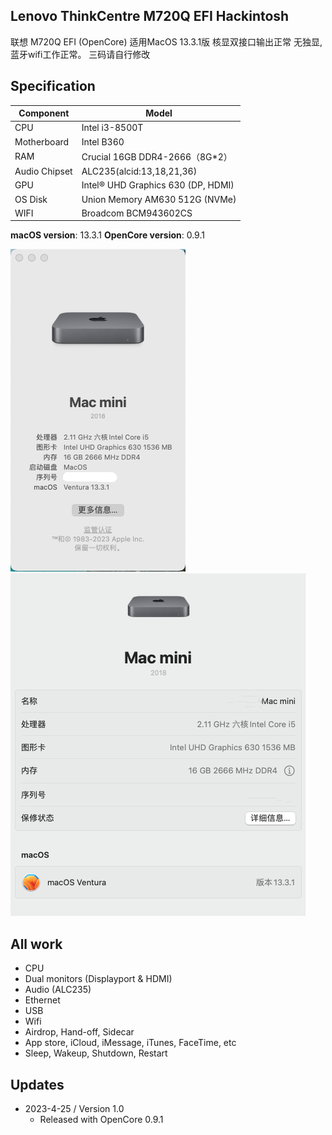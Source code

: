 ## Lenovo ThinkCentre M720Q EFI Hackintosh

联想 M720Q EFI (OpenCore)
适用MacOS 13.3.1版
核显双接口输出正常 无独显,蓝牙wifi工作正常。
三码请自行修改

## Specification
| **Component** | **Model** |
| ------------- | --------- |
| CPU | Intel i3-8500T |
| Motherboard | Intel B360 |
| RAM | Crucial 16GB DDR4-2666（8G*2） |
| Audio Chipset | ALC235(alcid:13,18,21,36) |
| GPU | Intel® UHD Graphics 630 (DP, HDMI) |
| OS Disk | Union Memory AM630 512G (NVMe) |
| WIFI | Broadcom BCM943602CS |

**macOS version**: 13.3.1
**OpenCore version**: 0.9.1

![image](https://github.com/ciya99/M720q_EFI/blob/main/mac1.png)![image](https://github.com/ciya99/M720q_EFI/blob/main/mac2.png)

## All work
- CPU
- Dual monitors (Displayport & HDMI)
- Audio (ALC235)
- Ethernet
- USB
- Wifi
- Airdrop, Hand-off, Sidecar
- App store, iCloud, iMessage, iTunes, FaceTime, etc
- Sleep, Wakeup, Shutdown, Restart

## Updates
* 2023-4-25 / Version 1.0
	- Released with OpenCore 0.9.1
